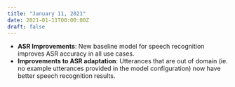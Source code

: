 ```yaml
---
title: "January 11, 2021"
date: 2021-01-11T00:00:00Z
draft: false
---
```


- **ASR Improvements**: New baseline model for speech recognition improves ASR accuracy in all use cases.
- **Improvements to ASR adaptation**: Utterances that are out of domain (ie. no example utterances provided in the model configuration) now have better speech recognition results.
